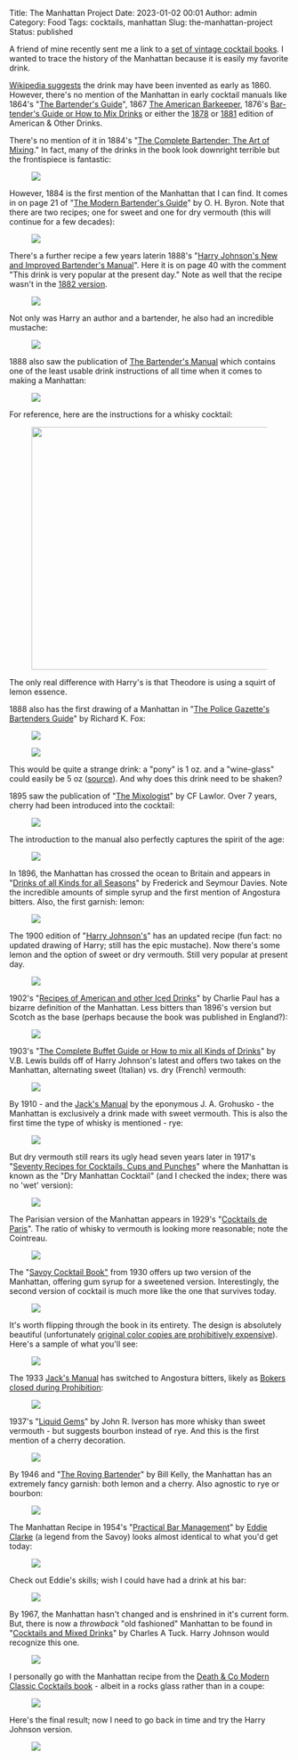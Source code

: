 Title: The Manhattan Project
Date: 2023-01-02 00:01
Author: admin
Category: Food
Tags: cocktails, manhattan
Slug: the-manhattan-project
Status: published



A friend of mine recently sent me a link to a [set of vintage cocktail books](https://euvs-vintage-cocktail-books.cld.bz/?fbclid=IwAR3wMU4-p4svgjB2k08yO3wCkWgTSu96_ZpZzapKq0jZwP0Zv9Ibw9fuDnQ). I wanted to trace the history of the Manhattan because it is easily my favorite drink.





[Wikipedia suggests](https://en.wikipedia.org/wiki/Manhattan_(cocktail)#Origin_and_history.) the drink may have been invented as early as 1860. However, there's no mention of the Manhattan in early cocktail manuals like 1864's "[The Bartender's Guide](https://euvs-vintage-cocktail-books.cld.bz/1864-Bar-Tender-s-Guide-price-2-00-by-Jerry-Thomas)", 1867 [The American Barkeeper](https://euvs-vintage-cocktail-books.cld.bz/1867-The-American-Barkeeper-by-a-Practical-Liquor-Manufacturer), 1876's [Bar-tender's Guide or How to Mix Drinks](https://euvs-vintage-cocktail-books.cld.bz/1876-Jerry-Thoma-s-Bar-Tender-s-Guide-or-How-to-Mix-Drinks-Soft-Cover) or either the [1878](https://euvs-vintage-cocktail-books.cld.bz/1878-American-and-other-drinks) or [1881](https://euvs-vintage-cocktail-books.cld.bz/1881-American-and-Other-Drinks-second-edition-Hard-cover-by-Leo-Engel) edition of American & Other Drinks.





There's no mention of it in 1884's "[The Complete Bartender: The Art of Mixing](https://euvs-vintage-cocktail-books.cld.bz/1884-The-complete-bartender-Art-of-Mixing-Plain-and-Fancy-Drinks1)." In fact, many of the drinks in the book look downright terrible but the frontispiece is fantastic:





<figure class=" size-large">
<img src="{static}/images/2023/01/Screen-Shot-2023-01-01-at-9.00.54-PM-675x1024.png" class="" />
</figure>





However, 1884 is the first mention of the Manhattan that I can find. It comes in on page 21 of "[The Modern Bartender's Guide](https://euvs-vintage-cocktail-books.cld.bz/1884-The-Modern-Bartenders-Guide-by-O-H-Byron)" by O. H. Byron. Note that there are two recipes; one for sweet and one for dry vermouth (this will continue for a few decades):





<figure class=" size-large">
<img src="{static}/images/2023/01/Screen-Shot-2023-01-01-at-10.30.57-PM-1024x802.png" class="" />
</figure>





There's a further recipe a few years laterin 1888's "[Harry Johnson's New and Improved Bartender's Manual](https://euvs-vintage-cocktail-books.cld.bz/1888-Harry-Johnson-s-new-and-improved-bartender-s-manual-1888)". Here it is on page 40 with the comment "This drink is very popular at the present day." Note as well that the recipe wasn't in the [1882 version](https://euvs-vintage-cocktail-books.cld.bz/1882-Harry-Johnson-s-new-and-improved-bartender-s-manual-1882).





<figure class=" size-large">
<img src="{static}/images/2023/01/Screen-Shot-2023-01-01-at-8.57.32-PM-1024x750.png" class="" />
</figure>





Not only was Harry an author and a bartender, he also had an incredible mustache:





<figure class=" size-large">
<img src="{static}/images/2023/01/Screen-Shot-2023-01-01-at-9.07.53-PM-1024x752.png" class="" />
</figure>





1888 also saw the publication of [The Bartender's Manual](https://euvs-vintage-cocktail-books.cld.bz/1888-Bartender-s-Manual-by-Theodore-Proulx-Revised-Edition/IV/) which contains one of the least usable drink instructions of all time when it comes to making a Manhattan:





<figure class=" size-large">
<img src="{static}/images/2023/01/Screen-Shot-2023-01-01-at-9.11.01-PM-1024x733.png" class="" />
</figure>





For reference, here are the instructions for a whisky cocktail:





<figure class=" size-large is-resized">
<img src="{static}/images/2023/01/Screen-Shot-2023-01-01-at-9.12.42-PM-1024x732.png" class="" width="610" height="436" />
</figure>





The only real difference with Harry's is that Theodore is using a squirt of lemon essence.





1888 also has the first drawing of a Manhattan in "[The Police Gazette's Bartenders Guide](https://euvs-vintage-cocktail-books.cld.bz/1888-The-Police-Gazette-Bartenders-Guide-by-Richard-K-Fox)" by Richard K. Fox:





<figure class=" size-large">
<img src="{static}/images/2023/01/Screenshot-2023-01-20-at-4.51.04-PM-917x1024.png" class="" />
</figure>





<figure class=" size-large">
<img src="{static}/images/2023/01/Screenshot-2023-01-20-at-4.51.14-PM-1024x565.png" class="" />
</figure>





This would be quite a strange drink: a "pony" is 1 oz. and a "wine-glass" could easily be 5 oz ([source](https://www.theguardian.com/environment/2017/dec/14/size-does-matter-wine-glasses-are-seven-times-larger-than-they-used-to-be)). And why does this drink need to be shaken?





1895 saw the publication of "[The Mixologist](https://euvs-vintage-cocktail-books.cld.bz/1895-The-Mixicologist-First-Edition-by-C-F-Lawlor)" by CF Lawlor. Over 7 years, cherry had been introduced into the cocktail:





<figure class=" size-large">
<img src="{static}/images/2023/01/Screen-Shot-2023-01-01-at-9.17.06-PM-1024x774.png" class="" />
</figure>





The introduction to the manual also perfectly captures the spirit of the age:





<figure class=" size-large">
<img src="{static}/images/2023/01/Screen-Shot-2023-01-01-at-9.18.22-PM-766x1024.png" class="" />
</figure>





In 1896, the Manhattan has crossed the ocean to Britain and appears in "[Drinks of all Kinds for all Seasons](https://euvs-vintage-cocktail-books.cld.bz/1896-Drinks-of-All-Kinds-For-All-Seasons-by-Frederick-and-Seymour-Davies)" by Frederick and Seymour Davies. Note the incredible amounts of simple syrup and the first mention of Angostura bitters. Also, the first garnish: lemon:





<figure class=" size-large">
<img src="{static}/images/2023/01/Screen-Shot-2023-01-01-at-9.20.23-PM-1024x764.png" class="" />
</figure>





The 1900 edition of "[Harry Johnson's](https://euvs-vintage-cocktail-books.cld.bz/1900-Harry-Johnson-s-New-and-Improved-Bartenders-Manual1)" has an updated recipe (fun fact: no updated drawing of Harry; still has the epic mustache). Now there's some lemon and the option of sweet or dry vermouth. Still very popular at present day.





<figure class=" size-large">
<img src="{static}/images/2023/01/Screen-Shot-2023-01-01-at-9.24.39-PM-1024x737.png" class="" />
</figure>





1902's "[Recipes of American and other Iced Drinks](https://euvs-vintage-cocktail-books.cld.bz/1902-Recipes-of-American-and-other-Iced-Drinks-by-Charlie-Paul)" by Charlie Paul has a bizarre definition of the Manhattan. Less bitters than 1896's version but Scotch as the base (perhaps because the book was published in England?):





<figure class=" size-large">
<img src="{static}/images/2023/01/Screen-Shot-2023-01-01-at-9.28.32-PM-1024x794.png" class="" />
</figure>





1903's "[The Complete Buffet Guide or How to mix all Kinds of Drinks](https://euvs-vintage-cocktail-books.cld.bz/1903-The-Complete-Buffet-Guide-or-How-to-Mix-All-Kinds-of-Drinks-by-V-B-Lewis)" by V.B. Lewis builds off of Harry Johnson's latest and offers two takes on the Manhattan, alternating sweet (Italian) vs. dry (French) vermouth:





<figure class=" size-large">
<img src="{static}/images/2023/01/Screen-Shot-2023-01-01-at-9.31.31-PM-1024x813.png" class="" />
</figure>





By 1910 - and the [Jack's Manual](https://euvs-vintage-cocktail-books.cld.bz/1910-Jack-s-manual-on-the-vintage-and-production-care-and-handling-of-wines-liquors-etc-1910) by the eponymous J. A. Grohusko - the Manhattan is exclusively a drink made with sweet vermouth. This is also the first time the type of whisky is mentioned - rye:





<figure class=" size-large">
<img src="{static}/images/2023/01/Screen-Shot-2023-01-01-at-9.35.31-PM-1024x809.png" class="" />
</figure>





But dry vermouth still rears its ugly head seven years later in 1917's "[Seventy Recipes for Cocktails, Cups and Punches](https://euvs-vintage-cocktail-books.cld.bz/1917-Seventy-Recipes-for-Cocktails-Cups-and-Punches-by-GGD-and-EEFP)" where the Manhattan is known as the "Dry Manhattan Cocktail" (and I checked the index; there was no 'wet' version):





<figure class=" size-large">
<img src="{static}/images/2023/01/Screen-Shot-2023-01-01-at-9.37.51-PM-1024x664.png" class="" />
</figure>





The Parisian version of the Manhattan appears in 1929's "[Cocktails de Paris](https://euvs-vintage-cocktail-books.cld.bz/1929-Cocktails-de-Paris)". The ratio of whisky to vermouth is looking more reasonable; note the Cointreau.





<figure class=" size-large">
<img src="{static}/images/2023/01/Screen-Shot-2023-01-01-at-9.42.38-PM-1024x671.png" class="" />
</figure>





The "[Savoy Cocktail Book"](https://euvs-vintage-cocktail-books.cld.bz/1930-The-Savoy-Cocktail-Book) from 1930 offers up two version of the Manhattan, offering gum syrup for a sweetened version. Interestingly, the second version of cocktail is much more like the one that survives today.





<figure class=" size-large">
<img src="{static}/images/2023/01/Screen-Shot-2023-01-01-at-10.53.14-PM-1024x816.png" class="" />
</figure>





It's worth flipping through the book in its entirety. The design is absolutely beautiful (unfortunately [original color copies are prohibitively expensive](https://www.abebooks.com/servlet/SearchResults?cm_sp=plpafe-_-coll-_-first&an=craddock%20harry&fe=on&sortby=100&tn=savoy%20cocktail%20book)). Here's a sample of what you'll see:





<figure class=" size-large">
<img src="{static}/images/2023/01/Screen-Shot-2023-01-01-at-10.54.34-PM-1024x819.png" class="" />
</figure>





The 1933 [Jack's Manual](https://euvs-vintage-cocktail-books.cld.bz/1933-Jack-s-Manual-by-J-A-Grohusko) has switched to Angostura bitters, likely as [Bokers closed during Prohibition](https://en.wikipedia.org/wiki/Boker%27s_Bitters):





<figure class=" size-large">
<img src="{static}/images/2023/01/Screen-Shot-2023-01-01-at-9.46.29-PM-1024x760.png" class="" />
</figure>





1937's "[Liquid Gems](https://euvs-vintage-cocktail-books.cld.bz/1937-Liquid-Gems-a-book-of-Drinks-for-the-Fastiduous-Drinker)" by John R. Iverson has more whisky than sweet vermouth - but suggests bourbon instead of rye. And this is the first mention of a cherry decoration.





<figure class=" size-large">
<img src="{static}/images/2023/01/Screen-Shot-2023-01-01-at-9.50.29-PM-1024x684.png" class="" />
</figure>





By 1946 and "[The Roving Bartender](https://euvs-vintage-cocktail-books.cld.bz/1946-The-Rowing-Bartender-by-Bill-Kelly)" by Bill Kelly, the Manhattan has an extremely fancy garnish: both lemon and a cherry. Also agnostic to rye or bourbon:





<figure class=" size-large">
<img src="{static}/images/2023/01/Screen-Shot-2023-01-01-at-9.55.39-PM-1024x742.png" class="" />
</figure>





The Manhattan Recipe in 1954's "[Practical Bar Management](https://euvs-vintage-cocktail-books.cld.bz/1954-Practical-Bar-Management-by-Eddie-Clarke)" by [Eddie Clarke](https://www.diffordsguide.com/encyclopedia/3010/people/eddie-clarke) (a legend from the Savoy) looks almost identical to what you'd get today:





<figure class=" size-large">
<img src="{static}/images/2023/01/Screen-Shot-2023-01-01-at-10.01.12-PM-1024x807.png" class="" />
</figure>





Check out Eddie's skills; wish I could have had a drink at his bar:





<figure class=" size-large">
<img src="{static}/images/2023/01/Screen-Shot-2023-01-01-at-10.04.06-PM-794x1024.png" class="" />
</figure>





By 1967, the Manhattan hasn't changed and is enshrined in it's current form. But, there is now a *throwback* "old fashioned" Manhattan to be found in "[Cocktails and Mixed Drinks](https://euvs-vintage-cocktail-books.cld.bz/1967-Cocktails-and-Mixed-Drinks-by-Charles-A-Tuck)" by Charles A Tuck. Harry Johnson would recognize this one.





<figure class=" size-large">
<img src="{static}/images/2023/01/Screen-Shot-2023-01-01-at-10.06.40-PM-1024x809.png" class="" />
</figure>





I personally go with the Manhattan recipe from the [Death & Co Modern Classic Cocktails book](https://www.deathandcompanymarket.com/products/autographed-death-co-book) - albeit in a rocks glass rather than in a coupe:





<figure class=" size-large">
<img src="{static}/images/2023/01/IMG_0664-1024x627.jpeg" class="" />
</figure>





Here's the final result; now I need to go back in time and try the Harry Johnson version.





<figure class=" size-large">
<img src="{static}/images/2023/01/IMG_0665-1024x768.jpeg" class="" />
</figure>


